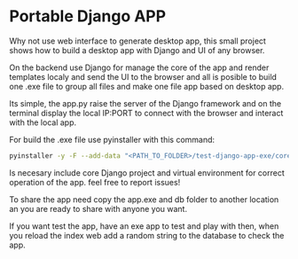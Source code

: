 # Portable Django APP
Why not use web interface to generate desktop app, this small project shows how to build a desktop app with Django and UI of any browser.

On the backend use Django for manage the core of the app and render templates localy and send the UI to the browser and all is posible to build one .exe file to group all files and make one file app based on desktop app.

Its simple, the app.py raise the server of the Django framework and on the terminal display the local IP:PORT to connect with the browser and interact with the local app.

For build the .exe file use pyinstaller with this command:

```sh
pyinstaller -y -F --add-data "<PATH_TO_FOLDER>/test-django-app-exe/core";"core/" --add-data "<PATH_TO_FOLDER>/test-django-app-exe/venv";"venv/"  "<PATH_TO_FOLDER>/test-django-app-exe/app.py"
```

Is necesary include core Django project and virtual environment for correct operation of the app. feel free to report issues!

To share the app need copy the app.exe and db folder to another location an you are ready to share with anyone you want.

If you want test the app, have an exe app to test and play with then, when you reload the index web add a random string to the database to check the app.
